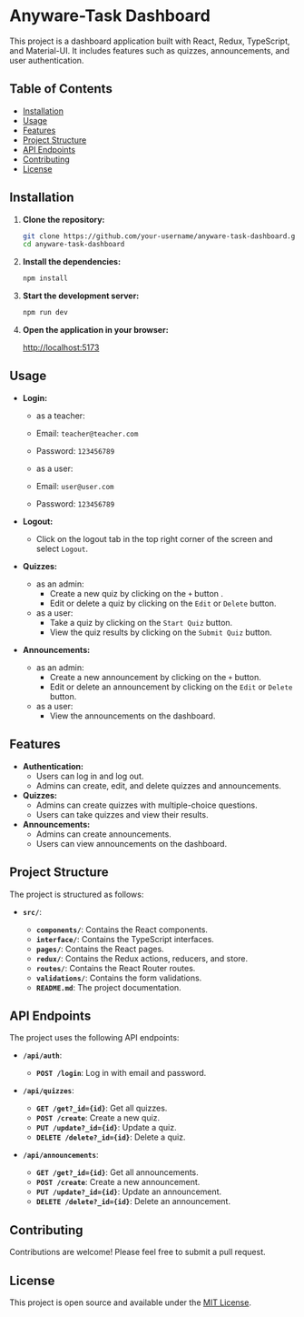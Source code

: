 # Anyware-Task Dashboard

This project is a dashboard application built with React, Redux, TypeScript, and Material-UI. It includes features such as quizzes, announcements, and user authentication.

## Table of Contents

- [Installation](#installation)
- [Usage](#usage)
- [Features](#features)
- [Project Structure](#project-structure)
- [API Endpoints](#api-endpoints)
- [Contributing](#contributing)
- [License](#license)

## Installation

1. **Clone the repository:**

   ```bash
   git clone https://github.com/your-username/anyware-task-dashboard.git
   cd anyware-task-dashboard
   ```

2. **Install the dependencies:**

   ```bash
   npm install
   ```

3. **Start the development server:**

   ```bash
   npm run dev
   ```

4. **Open the application in your browser:**

   [http://localhost:5173](http://localhost:5173)

## Usage

- **Login:**

  - as a teacher:
  - Email: `teacher@teacher.com`
  - Password: `123456789`

  - as a user:
  - Email: `user@user.com`
  - Password: `123456789`

- **Logout:**

  - Click on the logout tab in the top right corner of the screen and select `Logout`.

- **Quizzes:**

  - as an admin:
    - Create a new quiz by clicking on the `+` button .
    - Edit or delete a quiz by clicking on the `Edit` or `Delete` button.
  - as a user:
    - Take a quiz by clicking on the `Start Quiz` button.
    - View the quiz results by clicking on the `Submit Quiz` button.

- **Announcements:**

  - as an admin:
    - Create a new announcement by clicking on the `+` button.
    - Edit or delete an announcement by clicking on the `Edit` or `Delete` button.
  - as a user:
    - View the announcements on the dashboard.

## Features

- **Authentication:**
  - Users can log in and log out.
  - Admins can create, edit, and delete quizzes and announcements.
- **Quizzes:**
  - Admins can create quizzes with multiple-choice questions.
  - Users can take quizzes and view their results.
- **Announcements:**
  - Admins can create announcements.
  - Users can view announcements on the dashboard.

## Project Structure

The project is structured as follows:

- **`src/`**:

  - **`components/`**: Contains the React components.
  - **`interface/`**: Contains the TypeScript interfaces.
  - **`pages/`**: Contains the React pages.
  - **`redux/`**: Contains the Redux actions, reducers, and store.
  - **`routes/`**: Contains the React Router routes.
  - **`validations/`**: Contains the form validations.
  - **`README.md`**: The project documentation.

## API Endpoints

The project uses the following API endpoints:

- **`/api/auth`**:

  - **`POST /login`**: Log in with email and password.

- **`/api/quizzes`**:

  - **`GET /get?_id={id}`**: Get all quizzes.
  - **`POST /create`**: Create a new quiz.
  - **`PUT /update?_id={id}`**: Update a quiz.
  - **`DELETE /delete?_id={id}`**: Delete a quiz.

- **`/api/announcements`**:

  - **`GET /get?_id={id}`**: Get all announcements.
  - **`POST /create`**: Create a new announcement.
  - **`PUT /update?_id={id}`**: Update an announcement.
  - **`DELETE /delete?_id={id}`**: Delete an announcement.

## Contributing

Contributions are welcome! Please feel free to submit a pull request.

## License

This project is open source and available under the [MIT License](LICENSE).

```

```
